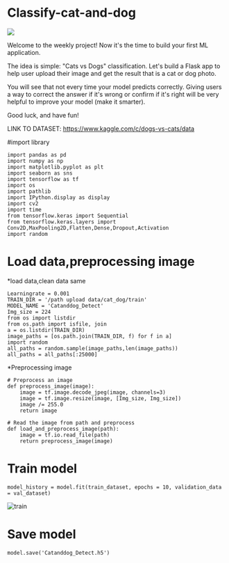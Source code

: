 # Classify-cat-and-dog

![](https://storage.googleapis.com/kaggle-competitions/kaggle/3362/media/woof_meow.jpg)

Welcome to the weekly project! Now it's the time to build your first ML application.

The idea is simple: "Cats vs Dogs" classification. Let's build a Flask app to help user upload their image and get the result that is a cat or dog photo.

You will see that not every time your model predicts correctly. Giving users a way to correct the answer if it's wrong or confirm if it's right will be very helpful to improve your model (make it smarter). 

Good luck, and have fun!


LINK TO DATASET: https://www.kaggle.com/c/dogs-vs-cats/data

#import library
```
import pandas as pd
import numpy as np
import matplotlib.pyplot as plt
import seaborn as sns
import tensorflow as tf
import os
import pathlib
import IPython.display as display
import cv2
import time
from tensorflow.keras import Sequential
from tensorflow.keras.layers import Conv2D,MaxPooling2D,Flatten,Dense,Dropout,Activation
import random
```
# Load data,preprocessing image
*load data,clean data same 
```
Learningrate = 0.001
TRAIN_DIR = '/path upload data/cat_dog/train'
MODEL_NAME = 'Catanddog_Detect'
Img_size = 224
from os import listdir
from os.path import isfile, join
a = os.listdir(TRAIN_DIR)
image_paths = [os.path.join(TRAIN_DIR, f) for f in a]
import random
all_paths = random.sample(image_paths,len(image_paths))
all_paths = all_paths[:25000]
```
*Preprocessing image
```
# Preprocess an image
def preprocess_image(image):
    image = tf.image.decode_jpeg(image, channels=3)
    image = tf.image.resize(image, [Img_size, Img_size])
    image /= 255.0
    return image

# Read the image from path and preprocess
def load_and_preprocess_image(path):
    image = tf.io.read_file(path)
    return preprocess_image(image)
```
# Train model
```
model_history = model.fit(train_dataset, epochs = 10, validation_data = val_dataset)
```
![train](https://user-images.githubusercontent.com/61773507/96669857-4c35b400-1388-11eb-976b-9f6ad4c36c9c.png)

# Save model
```
model.save('Catanddog_Detect.h5')
```
